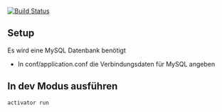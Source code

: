 [![Build Status](https://travis-ci.org/FaHeymann/machine-learning-monitor.svg?branch=master)](https://travis-ci.org/FaHeymann/machine-learning-monitor)

## Setup

Es wird eine MySQL Datenbank benötigt

* In conf/application.conf die Verbindungsdaten für MySQL angeben

## In dev Modus ausführen

`activator run`
